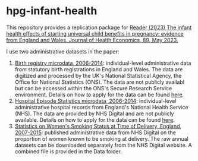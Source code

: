 # hpg-infant-health
This repository provides a replication package for [Reader (2023) The infant health effects of starting universal child benefits in pregnancy: evidence from England and Wales. Journal of Health Economics, 89, May 2023.](https://doi.org/10.1016/j.jhealeco.2023.102751)

I use two administrative datasets in the paper:

1. [Birth registry microdata, 2006-2014](https://ons.metadata.works/browser/dataset?id=328&origin=0): individual-level administrative data from statutory birth registrations in England and Wales. The data are digitized and processed by the UK's National Statistical Agency, the Office for National Statistics (ONS). The data are not publicly availabl but can be accessed within the ONS's Secure Research Service environment. Details on how to apply for the data can be found [here](https://www.ons.gov.uk/aboutus/whatwedo/statistics/requestingstatistics/secureresearchservice/applyforanaccreditedresearchproject).
2. [Hospital Episode Statistics microdata, 2006-2014](https://digital.nhs.uk/data-and-information/data-tools-and-services/data-services/hospital-episode-statistics): individual-level administrative hospital records from England's National Health Service (NHS). The data are provided by NHS Digital and are not publicly available. Details on how to apply for the data can be found [here](https://digital.nhs.uk/services/data-access-request-service-dars).
3. [Statistics on Women's Smoking Status at Time of Delivery, England, 2007-2015](https://digital.nhs.uk/data-and-information/publications/statistical/statistics-on-women-s-smoking-status-at-time-of-delivery-england): published administrative data from NHS Digital on the proportion of women known to be smoking at delivery. The raw annual datasets can be downloaded separately from the NHS Digital website. A combined file is provided in the Data folder.

